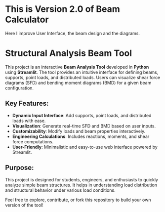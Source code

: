 # This is Version 2.0 of Beam Calculator
Here I improve User Interface, the beam design and the diagrams.

# Structural Analysis Beam Tool

This project is an interactive **Beam Analysis Tool** developed in **Python** using **Streamlit**. The tool provides an intuitive interface for defining beams, supports, point loads, and distributed loads. Users can visualize shear force diagrams (SFD) and bending moment diagrams (BMD) for a given beam configuration.

## Key Features:
- **Dynamic Input Interface**: Add supports, point loads, and distributed loads with ease.
- **Visualization**: Generate real-time SFD and BMD based on user inputs.
- **Customizability**: Modify loads and beam properties interactively.
- **Engineering Calculations**: Includes reactions, moments, and shear force computations.
- **User-Friendly**: Minimalistic and easy-to-use web interface powered by Streamlit.

## Purpose:
This project is designed for students, engineers, and enthusiasts to quickly analyze simple beam structures. It helps in understanding load distribution and structural behavior under various load conditions.

Feel free to explore, contribute, or fork this repository to build your own version of the tool!
